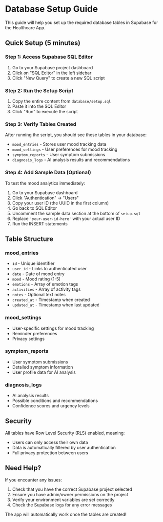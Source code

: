 # Database Setup Guide

This guide will help you set up the required database tables in Supabase for the Healthcare App.

## Quick Setup (5 minutes)

### Step 1: Access Supabase SQL Editor
1. Go to your Supabase project dashboard
2. Click on "SQL Editor" in the left sidebar
3. Click "New Query" to create a new SQL script

### Step 2: Run the Setup Script
1. Copy the entire content from `database/setup.sql`
2. Paste it into the SQL Editor
3. Click "Run" to execute the script

### Step 3: Verify Tables Created
After running the script, you should see these tables in your database:
- `mood_entries` - Stores user mood tracking data
- `mood_settings` - User preferences for mood tracking
- `symptom_reports` - User symptom submissions
- `diagnosis_logs` - AI analysis results and recommendations

### Step 4: Add Sample Data (Optional)
To test the mood analytics immediately:

1. Go to your Supabase dashboard
2. Click "Authentication" → "Users"
3. Copy your user ID (the UUID in the first column)
4. Go back to SQL Editor
5. Uncomment the sample data section at the bottom of `setup.sql`
6. Replace `'your-user-id-here'` with your actual user ID
7. Run the INSERT statements

## Table Structure

### mood_entries
- `id` - Unique identifier
- `user_id` - Links to authenticated user
- `date` - Date of mood entry
- `mood` - Mood rating (1-5)
- `emotions` - Array of emotion tags
- `activities` - Array of activity tags
- `notes` - Optional text notes
- `created_at` - Timestamp when created
- `updated_at` - Timestamp when last updated

### mood_settings
- User-specific settings for mood tracking
- Reminder preferences
- Privacy settings

### symptom_reports
- User symptom submissions
- Detailed symptom information
- User profile data for AI analysis

### diagnosis_logs
- AI analysis results
- Possible conditions and recommendations
- Confidence scores and urgency levels

## Security

All tables have Row Level Security (RLS) enabled, meaning:
- Users can only access their own data
- Data is automatically filtered by user authentication
- Full privacy protection between users

## Need Help?

If you encounter any issues:
1. Check that you have the correct Supabase project selected
2. Ensure you have admin/owner permissions on the project
3. Verify your environment variables are set correctly
4. Check the Supabase logs for any error messages

The app will automatically work once the tables are created!
